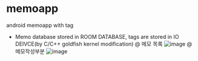 # memoapp
android memoapp with tag     
- Memo database stored in ROOM DATABASE, tags are stored in IO DEIVCE(by C/C++ goldfish kernel modification)
@ 메모 목록
![image](https://user-images.githubusercontent.com/26101356/123512315-c2ca4480-d6c1-11eb-8fff-81f224a3bcb5.png)
@ 메모작성부분
![image](https://user-images.githubusercontent.com/26101356/123512360-ea211180-d6c1-11eb-91f2-47866c92e98c.png)
